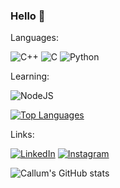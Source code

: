 ### Hello 👋

Languages:

<img alt="C++" src="https://img.shields.io/badge/c++%20-%2300599C.svg?&style=for-the-badge&logo=c%2B%2B&ogoColor=white"/> <img alt="C" src="https://img.shields.io/badge/c%20-%2300599C.svg?&style=for-the-badge&logo=c&logoColor=white"/> <img alt="Python" src="https://img.shields.io/badge/python%20-%2314354C.svg?&style=for-the-badge&logo=python&logoColor=white"/>

Learning:

<img alt="NodeJS" src="https://img.shields.io/badge/node.js%20-%2343853D.svg?&style=for-the-badge&logo=node.js&logoColor=white"/>

[![Top Languages](https://github-readme-stats.vercel.app/api/top-langs/?username=cbarkr&layout=compact)](https://github.com/cbarkr/github-readme-stats)

Links:

[<img alt="LinkedIn" src="https://img.shields.io/badge/linkedin%20-%230077B5.svg?&style=for-the-badge&logo=linkedin&logoColor=white"/>](https://www.linkedin.com/in/cbarkr/)
[<img alt="Instagram" src="https://img.shields.io/badge/cbarkr%20-%23E4405F.svg?&style=for-the-badge&logo=Instagram&logoColor=white"/>](https://www.instagram.com/cbarkr/)


![Callum's GitHub stats](https://github-readme-stats.vercel.app/api?username=cbarkr&count_private=true&show_icons=true&theme=radical)
